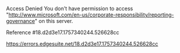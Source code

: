 Access Denied
You don't have permission to access "http://www.microsoft.com/en-us/corporate-responsibility/reporting-governance" on this server.

Reference #18.d2d3e17.1757340244.526628cc

https://errors.edgesuite.net/18.d2d3e17.1757340244.526628cc